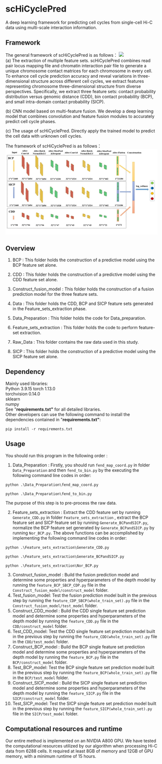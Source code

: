 # scHiCyclePred

A deep learning framework for predicting cell cycles from single-cell Hi-C data using multi-scale interaction information.



## Framework
The general framework of scHiCyclePred is as follows：
<img src="final_framework.jpg"  />  
(a) The extraction of multiple feature sets. scHiCyclePred combines read pair locus mapping file and chromatin interaction pair file to generate a unique chromosome contact matrices for each chromosome in every cell. To enhance cell cycle prediction accuracy and reveal variations in three-dimensional structure across different cell cycles, we extract features representing chromosome three-dimensional structure from diverse perspectives. Specifically, we extract three feature sets: contact probability distribution versus genomic distance (CDD), bin contact probability (BCP), and small intra-domain contact probability (SICP).

(b) CNN model based on multi-feature fusion. We develop a deep learning model that combines convolution and feature fusion modules to accurately predict cell cycle phases.

(c)  The usage of scHiCyclePred. Directly apply the trained model to predict the cell data with unknown cell cycles. 

 
The framework of scHiCyclePred is as follows：
<img src="Network_framework.jpg"  />  




## Overview

1. BCP : This folder holds the construction of a predictive model using the BCP feature set alone.

2. CDD : This folder holds the construction of a predictive model using the CDD feature set alone.

3. Construct_fusion_model : This folder holds the construction of a fusion prediction model for the three feature sets.

4. Data : This folder holds the CDD, BCP and SICP feature sets generated in the Feature_sets_extraction phase.

5. Data_Preparation :  This folder holds the code for Data_preparation.

6. Feature_sets_extraction :  This folder holds the code to perform feature-set extraction.

7. Raw_Data : This folder contains the raw data used in this study.

8. SICP : This folder holds the construction of a predictive model using the SICP feature set alone.



## Dependency
Mainly used libraries:  
Python 3.9.15 
torch  1.13.0  
torchvision 0.14.0  
sklearn  
numpy   
See "**requirements.txt"** for all detailed libraries.  
Other developers can use the following command to install the dependencies contained in "**requirements.txt"**:
```
pip install -r requirements.txt
```


## Usage

You should run this program in the following order :

1. Data_Preparation : Firstly, you should run `fend_map_coord.py` in folder `Data_Preparation` and then `fend_to_bin.py` by the executing the following command line codes in order:
```
python .\Data_Preparation\fend_map_coord.py
```
```
python .\Data_Preparation\fend_to_bin.py
```
 The purpose of this step is to pre-process the raw data.

2. Feature_sets_extraction : Extract the CDD feature set by running  `Generate_CDD.py` in  folder  `Feature_sets_extraction` , extract the BCP feature set and SICP feature set by running `Generate_BCPandSICP.py`,  normalize the BCP feature set generated by `Generate_BCPandSICP.py` by running `Nor_BCP.py`. The above functions can be accomplished by implementing the following command line codes in order:
```
python .\Feature_sets_extraction\Generate_CDD.py  
```
```
python .\Feature_sets_extraction\Generate_BCPandSICP.py  
```
```
python .\Feature_sets_extraction\Nor_BCP.py
```
3. Construct_fusion_model : Build the fusion prediction model and determine some properties and hyperparameters of the depth model by running the `feature_BCP_SBCP_CDP.py` file in the `Construct_fusion_model/construct_model` folder.
4. Test_fusion_model: Test the fusion prediction model built in the previous step by running the `feature_CDP_SBCP(whole_train_set).py` file in the `Construct_fusion_model/test_model` folder.
5. Construct_CDD_model : Build the CDD single feature set prediction model and determine some properties and hyperparameters of the depth model by running the `feature_CDD.py` file in the `CDD/construct_model` folder.
6. Test_CDD_model: Test the CDD single feature set prediction model built in the previous step by running the `feature_CDD(whole_train_set).py` file in the `CDD/test_model` folder.
7. Construct_BCP_model : Build the BCP single feature set prediction model and determine some properties and hyperparameters of the depth model by running the `feature_BCP.py` file in the `BCP/construct_model` folder.
8. Test_BCP_model: Test the BCP single feature set prediction model built in the previous step by running the `feature_BCP(whole_train_set).py` file in the `BCP/test_model` folder.
9. Construct_SICP_model : Build the SICP single feature set prediction model and determine some properties and hyperparameters of the depth model by running the `feature_SICP.py` file in the `SICP/construct_model` folder.
10. Test_SICP_model: Test the SICP single feature set prediction model built in the previous step by running the `feature_SICP(whole_train_set).py` file in the `SICP/test_model` folder.

## Computational resources and runtime

Our entire method is implemented on an NVIDIA A800 GPU. We have tested the computational resources utilized by our algorithm when processing Hi-C data from 6288 cells. It required at least 8GB of memory and 12GB of GPU memory, with a minimum runtime of 15 hours.
